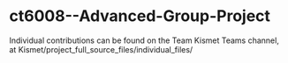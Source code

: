 # ct6008--Advanced-Group-Project

Individual contributions can be found on the Team Kismet Teams channel, at Kismet/project_full_source_files/individual_files/<name>
